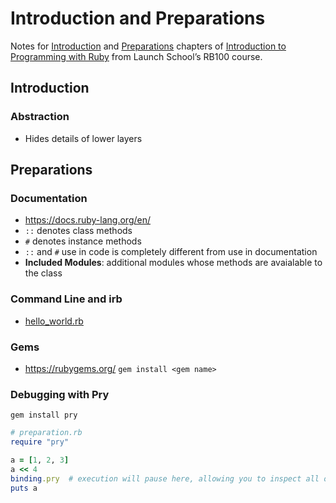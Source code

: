 # Introduction and Preparations

Notes for [Introduction](https://launchschool.com/books/ruby/read/introduction) and [Preparations](https://launchschool.com/books/ruby/read/preparations) chapters of [Introduction to Programming with Ruby](https://launchschool.com/books/ruby) from Launch School’s RB100 course.

## Introduction

### Abstraction
* Hides details of lower layers

## Preparations

### Documentation
* https://docs.ruby-lang.org/en/
* `::` denotes class methods
* `#` denotes instance methods
* `::` and `#` use in code is completely different from use in documentation
* **Included Modules**: additional modules whose methods are avaialable to the class

### Command Line and irb
* [hello_world.rb](hello_world.rb)

### Gems
* https://rubygems.org/
`gem install <gem name>`

### Debugging with Pry
`gem install pry`
```ruby
# preparation.rb
require "pry"

a = [1, 2, 3]
a << 4
binding.pry  # execution will pause here, allowing you to inspect all objects
puts a
```
